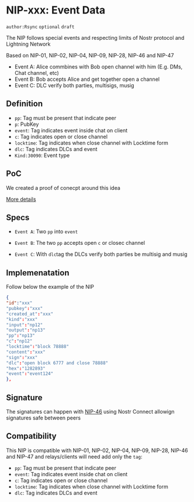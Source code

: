 # NIP-xxx: Event Data

`author:Rsync` `optional` `draft`

The NIP follows special events and respecting limits of Nostr protocol and Lightning Network

Based on NIP-01, NIP-02, NIP-04, NIP-09, NIP-28, NIP-46 and NIP-47

- Event A: Alice commbines with Bob open channel with him (E.g. DMs, Chat channel, etc)
- Event B: Bob accepts Alice and get together open a channel
- Event C: DLC verify both parties, multisigs, musig

## Definition

- `pp`: Tag must be present that indicate peer
- `p`: PubKey
- `event`: Tag indicates event inside chat on client
- `c`: Tag indicates open or close channel 
- `locktime`: Tag indicates when close channel with Locktime form
- `dlc`: Tag indicates DLCs and event
- `Kind:30090`: Event type

## PoC

We created a proof of conecpt around this idea 

[More details](https://github.com/AreaLayer/Lightning-lending-PoC/blob/main/poc.rs)


## Specs

- `Event A`: Two `pp` into `event`

- `Event B`: The two `pp` accepts open `c` or closec channel

- `Event C`: With `dlc`tag the DLCs verify both parties be multisig and musig

##  Implemenatation

Follow below the example of the NIP

```json
{
"id":"xxx"
"pubkey":"xxx"
"created_at":"xxx"
"kind":"xxx"
"input":"np12"
"output":"np13"
"pp":"np13"
"c":"np12"
"locktime":"block 78888"
"content":"xxx"
"sign":"xxx"
"dlc":"open block 6777 and close 78888"
"hex":"1282893"
"event":"event124"
},
```
## Signature

The signatures can happen with [NIP-46](https://github.com/nostr-protocol/nips/blob/master/46.md) using Nostr Connect allowign signatures safe between peers

## Compatibility

This NIP is compatible with NIP-01, NIP-02, NIP-04, NIP-09, NIP-28, NIP-46 and NIP-47 and relays/clients will need add only the `tag`:


- `pp`: Tag must be present that indicate peer
- `event`: Tag indicates event inside chat on client
- `c`: Tag indicates open or close channel 
- `locktime`: Tag indicates when close channel with Locktime form
- `dlc`: Tag indicates DLCs and event


